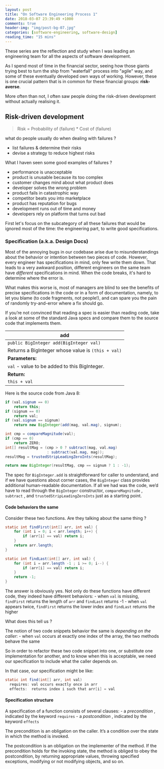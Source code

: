 ```yaml
---
layout: post
title: "On Software Engineering Process 1"
date: 2018-03-07 23:39:49 +1000
comments: true
header-img: "img/post-bg-07.jpg"
categories: [software-engineering, software-design]
reading_time: "15 mins"
---
```


These series are the reflection and study when I was leading an engineering team for all the aspects of software development.

<!--more-->

As I spend most of time in the financial sector, seeing how those giants trying best to turn the ship from "waterfall" process into "agile" way, and some of these eventually developed own ways of working.
However, these is one crucial pattern that is in common for these financial groups: **risk-averse**. 

More often than not, I often saw people doing the risk-driven development without actually realising it.

## Risk-driven development

> Risk = Probability of (failure) * Cost of (failure) 

what do people usually do when dealing with failures ?

- list failures & determine their risks
- devise a strategy to reduce highest risks

What I haven seen some good examples of failures ?

- performance is unacceptable
- product is unusable because its too complex
- customer changes mind about what product does
- developer solves the wrong problem
- product fails in catastrophic way
- competitor beats you into marketplace
- product has reputation for bugs
- development runs out of time and money
- developers rely on platform that turns out bad 

First let's focus on the subcategory of all these failures that would be ignored most of the time: 
the engineering part, to write good specifications.

### Specification (a.k.a. Design Docs)

Most of the annoying bugs in our codebase arise due to misunderstandings about the behavior or intention between two pieces
of code. However, every engineer has specifications in mind, only few write them down. That leads to a very awkward position,
different engineers on the same team have *different* specifications in mind. When the code breaks, it's hard to determine
where the error is.

What makes this worse is, most of managers are blind to see the benefits of precise specifications in the code or in a form of documentation,
namely, to let you blame (to code fragments, not people!), and can spare you the pain of randomly try-and-error where a fix should go.

If you’re not convinced that reading a spec is easier than reading code, take a look at some of the standard Java specs and compare them to the source code that implements them.

| add                 |
|---------------------|
| `public BigInteger add(BigInteger val)` |
| Returns a BigInteger whose value is `(this + val)`    |
| **Parameters:** |
| `val` - value to be added to this BigInteger. |
| **Return:** |
| `this + val` |

Here is the source code from Java 8:

```java
if (val.signum == 0)
    return this;
if (signum == 0)
    return val;
if (val.signum == signum)
    return new BigInteger(add(mag, val.mag), signum);

int cmp = compareMagnitude(val);
if (cmp == 0)
    return ZERO;
int[] resultMag = (cmp > 0 ? subtract(mag, val.mag)
                   : subtract(val.mag, mag));
resultMag = trustedStripLeadingZeroInts(resultMag);

return new BigInteger(resultMag, cmp == signum ? 1 : -1);
```

The spec for `BigInteger.add` is straightforward for caller to understand, and if we have questions about corner cases, 
the `BigInteger` class provides additional human-readable documentation. If all we had was the code, 
we’d have to read through the `BigInteger` constructor, `compare­Magnitude` , `subtract` , and `trusted­StripLeadingZero­Ints` just as a starting point.


#### Code behaviors the same

Consider these two functions. Are they talking about the same thing ?

```java
static int findFirst(int[] arr, int val) {
    for (int i = 0; i < arr.length; i++) {
        if (arr[i] == val) return i;
    }
    return arr.length;
}

static int findLast(int[] arr, int val) {
    for (int i = arr.length -1 ; i >= 0; i--) {
        if (arr[i] == val) return i;
    }
    return -1;
}
```

The answer is obviously yes.
Not only do these functions have different code, they indeed have different behaviors:
    - when `val` is missing, `findFirst` returns the length of `arr` and `findLast` returns -1
    - when `val` appears twice, `findFirst` returns the lower index and `findLast` returns the higher
 
What does this tell us ?

The notion of two code snippets behavior the same is *depending on the caller*:
    - when `val` occurs at exactly one index of the array, the two methods behave the same
    
So in order to refactor these two code snippet into one, or substitute one implementation for another, and to know when this is
acceptable, we need our specification to include what the caller depends on.

In that case, our specification might be like:

```java
static int find(int[] arr, int val)
  requires: val occurs exactly once in arr
  effects:  returns index i such that arr[i] = val
```

#### Specification structure

A specification of a function consists of several clauses:
    - a *precondition* , indicated by the keyword `requires`
    - a *postcondition* , indicated by the keyword `effects`
    
The precondition is an obligation on the caller. It’s a condition over the state in which the method is invoked.

The postcondition is an obligation on the implementer of the method. If the precondition holds for the invoking state, 
the method is obliged to obey the postcondition, by returning appropriate values, throwing specified exceptions, 
modifying or not modifying objects, and so on.
